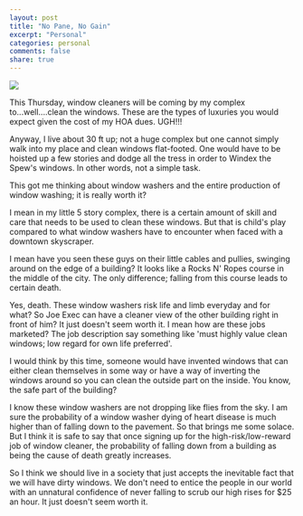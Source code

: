 ```yaml
---
layout: post
title: "No Pane, No Gain"
excerpt: "Personal"
categories: personal
comments: false
share: true
---
```


![](http://images.mentalfloss.com/sites/default/files/styles/insert_main_wide_image/public/two%20window%20cl)




This Thursday, window cleaners will be coming by my complex to...well....clean the windows. These are the types of luxuries you would expect given the cost of my HOA dues. UGH!!!


Anyway, I live about 30 ft up; not a huge complex but one cannot simply walk into my place and clean windows flat-footed. One would have to be hoisted up a few stories and dodge all the tress in order to Windex the Spew's windows. In other words, not a simple task.


This got me thinking about window washers and the entire production of window washing; it is really worth it?



I mean in my little 5 story complex, there is a certain amount of skill and care that needs to be used to clean these windows. But that is child's play compared to what window washers have to encounter when faced with a downtown skyscraper.  


I mean have you seen these guys on their little cables and pullies, swinging around on the edge of a building? It looks like a Rocks N' Ropes course in the middle of the city. The only difference; falling from this course leads to certain death.



Yes, death. These window washers risk life and limb everyday and for what? So Joe Exec can have a cleaner view of the other building right in front of him? It just doesn't seem worth it. I mean how are these jobs marketed? The job description say something like 'must highly value clean windows; low regard for own life preferred'.

I would think by this time, someone would have invented windows that can either clean themselves in some way or have a way of inverting the windows around so you can clean the outside part on the inside. You know, the safe part of the building? 

I know these window washers are not dropping like flies from the sky. I am sure the probability of a window washer dying of heart disease is much higher than of falling down to the pavement. So that brings me some solace. But I think it is safe to say that once signing up for the high-risk/low-reward job of window cleaner, the probability of falling down from a building as being the cause of death greatly increases. 



So I think we should live in a society that just accepts the inevitable fact that we will have dirty windows. We don't need to entice the people in our world with an unnatural confidence of never falling to scrub our high rises for $25 an hour. It just doesn't seem worth it.









